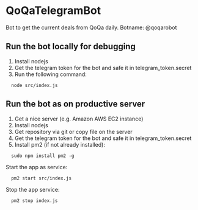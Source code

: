 # QoQaTelegramBot
Bot to get the current deals from QoQa daily. Botname: @qoqarobot

## Run the bot locally for debugging
1. Install nodejs
2. Get the telegram token for the bot and safe it in telegram_token.secret
2. Run the following command:
```
  node src/index.js
```

## Run the bot as on productive server
1. Get a nice server (e.g. Amazon AWS EC2 instance)
2. Install nodejs
3. Get repository via git or copy file on the server
4. Get the telegram token for the bot and safe it in telegram_token.secret
5. Install pm2 (if not already installed):
```
  sudo npm install pm2 -g
```

Start the app as service:
```
  pm2 start src/index.js
```

Stop the app service:
```
  pm2 stop index.js
```
